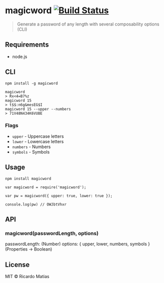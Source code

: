 # magicword [![Build Status](https://travis-ci.org/ricardomatias/magicword.svg)](https://travis-ci.org/ricardomatias/magicword)

> Generate a password of any length with several composability options (CLI)

## Requirements

* node.js

## CLI

```
npm install -g magicword
```

```cli
magicword
> Rx<4=B7%z
magicword 15
> t$$:n6g&mesEG$I
magicword 15 --upper --numbers
> 71V48N434K6VUBE
```

### Flags

* `upper` - Uppercase letters
* `lower` - Lowercase letters
* `numbers` - Numbers
* `symbols` - Symbols

## Usage

```
npm install magicword
```

```
var magicword = require('magicword');

var pw = magicword({ upper: true, lower: true });

console.log(pw) // OWJbtVhxr

```

## API

### magicword(passwordLength, options)

passwordLength: (Number)
options: { upper, lower, numbers, symbols } (Properties -> Boolean)


## License

MIT © Ricardo Matias
